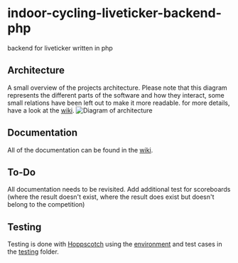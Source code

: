 # indoor-cycling-liveticker-backend-php
backend for liveticker written in php

## Architecture
A small overview of the projects architecture. Please note that this diagram represents the different parts of the software and how they interact, some small relations have been left out to make it more readable. for more details, have a look at the [wiki](https://github.com/AndSte01/indoor-cycling-liveticker-backend-php/wiki).
![Diagram of architecture](https://raw.githubusercontent.com/wiki/AndSte01/indoor-cycling-liveticker-backend-php/arch.svg)

## Documentation
All of the documentation can be found in the [wiki](https://github.com/AndSte01/indoor-cycling-liveticker-backend-php/wiki).

## To-Do
All documentation needs to be revisited. Add additional test for scoreboards (where the result doesn't exist, where the result does exist but doesn't belong to the competition)

## Testing
Testing is done with [Hoppscotch](https://hoppscotch.io/) using the [environment](./testing/env.json) and test cases in the [testing](./testing) folder.